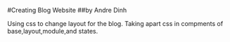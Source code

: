 #Creating Blog Website
##by Andre Dinh

Using css to change layout for the blog. Taking apart css in compments of base,layout,module,and states.
